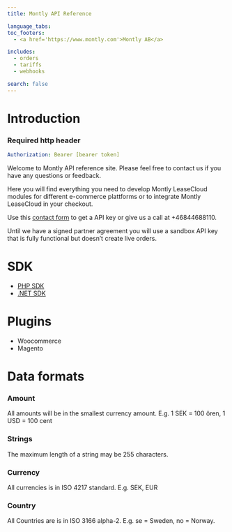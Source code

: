 ```yaml
---
title: Montly API Reference

language_tabs:
toc_footers:
  - <a href='https://www.montly.com'>Montly AB</a>

includes:
  - orders
  - tariffs
  - webhooks

search: false
---
```


# Introduction

<div class="move-right">
  <h3>Required http header</h3>
</div>

```yaml
Authorization: Bearer [bearer token]
```

Welcome to Montly API reference site. Please feel free to contact us if you have any questions or feedback.

Here you will find everything you need to develop Montly LeaseCloud modules for different e-commerce plattforms or to integrate Montly LeaseCloud in your checkout.

Use this [contact form](https://www.montly.com/#gen-contact-section) to get a API key or give us a call at +46844688110.

Until we have a signed partner agreement you will use a sandbox API key that is fully functional but doesn’t create live orders.

# SDK
* [PHP SDK](https://github.com/MontlyAB/montly-php-sdk)
* [.NET SDK](https://github.com/MontlyAB/montly-dotnet-sdk)

# Plugins
* Woocommerce
* Magento

# Data formats

### Amount
All amounts will be in the smallest currency amount. E.g. 1 SEK = 100 ören, 1 USD = 100 cent

### Strings
The maximum length of a string may be 255 characters.

### Currency
All currencies is in ISO 4217 standard. E.g. SEK, EUR

### Country
All Countries are is in ISO 3166 alpha-2. E.g. se = Sweden, no = Norway.
